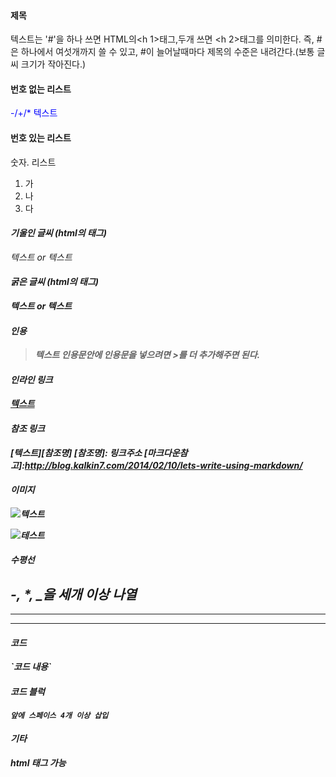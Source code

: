 
#### 제목

텍스트는 '#'을 하나 쓰면 HTML의<h 1>태그,두개 쓰면 <h 2>태그를 의미한다. 즉, #은 하나에서 여섯개까지 쓸 수 있고, #이 늘어날때마다 제목의 수준은 내려간다.(보통 글씨 크기가 작아진다.)

#### 번호 없는 리스트
<font color = "blue"> -/+/* 텍스트 </font>

#### 번호 있는 리스트
숫자. 리스트
1. 가
2. 나
3. 다
#### _기울인 글씨 (html의 <em>태그)_
*텍스트* or _텍스트_
#### __굵은 글씨 (html의 <strong>태그)__
**텍스트** or __텍스트__
#### 인용
> 텍스트
인용문안에 인용문을 넣으려면 >를 더 추가해주면 된다.
#### 인라인 링크
[텍스트](링크주소)

#### 참조 링크
[텍스트][참조명]
[참조명]: 링크주소
[마크다운참고]:http://blog.kalkin7.com/2014/02/10/lets-write-using-markdown/

#### 이미지
![텍스트](이미지링크)

![테스트](http://cfs11.tistory.com/image/33/tistory/2009/02/26/22/41/49a69bf854e7c)

#### 수평선
-, *, _을 세개 이상 나열
---
***
___
#### 코드
\`코드 내용\`

#### 코드 블럭
    앞에 스페이스 4개 이상 삽입

#### 기타

html 태그 가능
